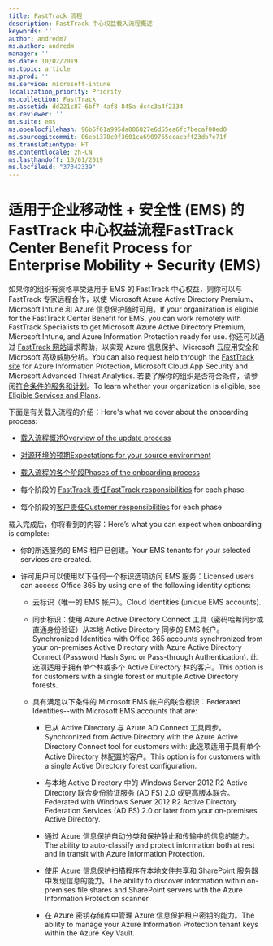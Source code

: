 ```yaml
---
title: FastTrack 流程
description: FastTrack 中心权益载入流程概述
keywords: ''
author: andredm7
ms.author: andredm
manager: ''
ms.date: 10/02/2019
ms.topic: article
ms.prod: ''
ms.service: microsoft-intune
localization_priority: Priority
ms.collection: FastTrack
ms.assetid: dd221c87-6bf7-4af8-845a-dc4c3a4f2334
ms.reviewer: ''
ms.suite: ems
ms.openlocfilehash: 96b6f61a995da806827e6d55ea6fc7becaf00ed0
ms.sourcegitcommit: 06eb1378c0f3601ca6909765ecacbff23db7e71f
ms.translationtype: HT
ms.contentlocale: zh-CN
ms.lasthandoff: 10/01/2019
ms.locfileid: "37342339"
---
```

# <a name="fasttrack-center-benefit-process-for-enterprise-mobility--security-ems"></a><span data-ttu-id="b74e1-103">适用于企业移动性 + 安全性 (EMS) 的 FastTrack 中心权益流程</span><span class="sxs-lookup"><span data-stu-id="b74e1-103">FastTrack Center Benefit Process for Enterprise Mobility + Security (EMS)</span></span>
<span data-ttu-id="b74e1-104">如果你的组织有资格享受适用于 EMS 的 FastTrack 中心权益，则你可以与 FastTrack 专家远程合作，以使 Microsoft Azure Active Directory Premium、Microsoft Intune 和 Azure 信息保护随时可用。</span><span class="sxs-lookup"><span data-stu-id="b74e1-104">If your organization is eligible for the FastTrack Center Benefit for EMS, you can work remotely with FastTrack Specialists to get Microsoft Azure Active Directory Premium, Microsoft Intune, and Azure Information Protection ready for use.</span></span> <span data-ttu-id="b74e1-105">你还可以通过 [FastTrack 网站](https://www.microsoft.com/fasttrack/microsoft-365/ems)请求帮助，以实现 Azure 信息保护、Microsoft 云应用安全和 Microsoft 高级威胁分析。</span><span class="sxs-lookup"><span data-stu-id="b74e1-105">You can also request help through the [FastTrack site](https://www.microsoft.com/fasttrack/microsoft-365/ems) for Azure Information Protection, Microsoft Cloud App Security and Microsoft Advanced Threat Analytics.</span></span> <span data-ttu-id="b74e1-106">若要了解你的组织是否符合条件，请参阅[符合条件的服务和计划](M365-eligible-services-and-plans.md)。</span><span class="sxs-lookup"><span data-stu-id="b74e1-106">To learn whether your organization is eligible, see [Eligible Services and Plans](M365-eligible-services-and-plans.md).</span></span>


<span data-ttu-id="b74e1-107">下面是有关载入流程的介绍：</span><span class="sxs-lookup"><span data-stu-id="b74e1-107">Here's what we cover about the onboarding process:</span></span>

-   [<span data-ttu-id="b74e1-108">载入流程概述</span><span class="sxs-lookup"><span data-stu-id="b74e1-108">Overview of the update process</span></span>](EMS-fasttrack-benefit-overview.md)

-   [<span data-ttu-id="b74e1-109">对源环境的预期</span><span class="sxs-lookup"><span data-stu-id="b74e1-109">Expectations for your source environment</span></span>](EMS-source-environment-expectations.md)

-   [<span data-ttu-id="b74e1-110">载入流程的各个阶段</span><span class="sxs-lookup"><span data-stu-id="b74e1-110">Phases of the onboarding process</span></span>](EMS-onboarding-phases.md)

-   <span data-ttu-id="b74e1-111">每个阶段的 [FastTrack 责任](EMS-fasttrack-responsibilities.md)</span><span class="sxs-lookup"><span data-stu-id="b74e1-111">[FastTrack responsibilities](EMS-fasttrack-responsibilities.md) for each phase</span></span>

-   <span data-ttu-id="b74e1-112">每个阶段的[客户责任](EMS-your-responsibilities.md)</span><span class="sxs-lookup"><span data-stu-id="b74e1-112">[Customer responsibilities](EMS-your-responsibilities.md) for each phase</span></span>

<span data-ttu-id="b74e1-113">载入完成后，你将看到的内容：</span><span class="sxs-lookup"><span data-stu-id="b74e1-113">Here’s what you can expect when onboarding is complete:</span></span>

-   <span data-ttu-id="b74e1-114">你的所选服务的 EMS 租户已创建。</span><span class="sxs-lookup"><span data-stu-id="b74e1-114">Your EMS tenants for your selected services are created.</span></span>

-   <span data-ttu-id="b74e1-115">许可用户可以使用以下任何一个标识选项访问 EMS 服务：</span><span class="sxs-lookup"><span data-stu-id="b74e1-115">Licensed users can access Office 365 by using one of the following identity options:</span></span>

    -   <span data-ttu-id="b74e1-116">云标识（唯一的 EMS 帐户）。</span><span class="sxs-lookup"><span data-stu-id="b74e1-116">Cloud Identities (unique EMS accounts).</span></span>

    -   <span data-ttu-id="b74e1-117">同步标识：使用 Azure Active Directory Connect 工具（密码哈希同步或直通身份验证）从本地 Active Directory 同步的 EMS 帐户。</span><span class="sxs-lookup"><span data-stu-id="b74e1-117">Synchronized Identities with Office 365 accounts synchronized from your on-premises Active Directory with Azure Active Directory Connect (Password Hash Sync or Pass-through Authentication).</span></span> <span data-ttu-id="b74e1-118">此选项适用于拥有单个林或多个 Active Directory 林的客户。</span><span class="sxs-lookup"><span data-stu-id="b74e1-118">This option is for customers with a single forest or multiple Active Directory forests.</span></span>

    -   <span data-ttu-id="b74e1-119">具有满足以下条件的 Microsoft EMS 帐户的联合标识：</span><span class="sxs-lookup"><span data-stu-id="b74e1-119">Federated Identities--with Microsoft EMS accounts that are:</span></span>

        -   <span data-ttu-id="b74e1-120">已从 Active Directory 与 Azure AD Connect 工具同步。</span><span class="sxs-lookup"><span data-stu-id="b74e1-120">Synchronized from Active Directory with the Azure Active Directory Connect tool for customers with:</span></span> <span data-ttu-id="b74e1-121">此选项适用于具有单个 Active Directory 林配置的客户。</span><span class="sxs-lookup"><span data-stu-id="b74e1-121">This option is for customers with a single Active Directory forest configuration.</span></span>

        -   <span data-ttu-id="b74e1-122">与本地 Active Directory 中的 Windows Server 2012 R2 Active Directory 联合身份验证服务 (AD FS) 2.0 或更高版本联合。</span><span class="sxs-lookup"><span data-stu-id="b74e1-122">Federated with Windows Server 2012 R2 Active Directory Federation Services (AD FS) 2.0 or later from your on-premises Active Directory.</span></span>

        -   <span data-ttu-id="b74e1-123">通过 Azure 信息保护自动分类和保护静止和传输中的信息的能力。</span><span class="sxs-lookup"><span data-stu-id="b74e1-123">The ability to auto-classify and protect information both at rest and in transit with Azure Information Protection.</span></span> 

        -   <span data-ttu-id="b74e1-124">使用 Azure 信息保护扫描程序在本地文件共享和 SharePoint 服务器中发现信息的能力。</span><span class="sxs-lookup"><span data-stu-id="b74e1-124">The ability to discover information within on-premises file shares and SharePoint servers with the Azure Information Protection scanner.</span></span> 

        -   <span data-ttu-id="b74e1-125">在 Azure 密钥存储库中管理 Azure 信息保护租户密钥的能力。</span><span class="sxs-lookup"><span data-stu-id="b74e1-125">The ability to manage your Azure Information Protection tenant keys within the Azure Key Vault.</span></span> 

